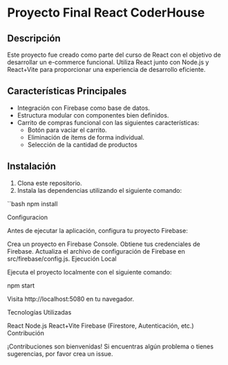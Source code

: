 # Proyecto Final React CoderHouse

## Descripción

Este proyecto fue creado como parte del curso de React con el objetivo de desarrollar un e-commerce funcional. Utiliza React junto con Node.js y React+Vite para proporcionar una experiencia de desarrollo eficiente.

## Características Principales

- Integración con Firebase como base de datos.
- Estructura modular con componentes bien definidos.
- Carrito de compras funcional con las siguientes características:
  - Botón para vaciar el carrito.
  - Eliminación de ítems de forma individual.
  - Selección de la cantidad de productos 

## Instalación

1. Clona este repositorio.
2. Instala las dependencias utilizando el siguiente comando:

``bash
npm install

Configuracion

Antes de ejecutar la aplicación, configura tu proyecto Firebase:

Crea un proyecto en Firebase Console.
Obtiene tus credenciales de Firebase.
Actualiza el archivo de configuración de Firebase en src/firebase/config.js.
Ejecución Local

Ejecuta el proyecto localmente con el siguiente comando:

npm start

Visita http://localhost:5080 en tu navegador.

Tecnologías Utilizadas

React
Node.js
React+Vite
Firebase (Firestore, Autenticación, etc.)
Contribución

¡Contribuciones son bienvenidas! Si encuentras algún problema o tienes sugerencias, por favor crea un issue.






